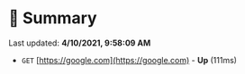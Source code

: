 # 📖 Summary
Last updated: **4/10/2021, 9:58:09 AM**

- `GET` [https://google.com](https://google.com) - **Up** (111ms)
